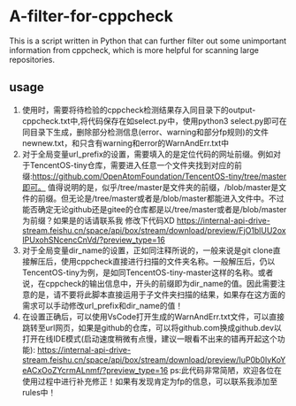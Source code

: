# A-filter-for-cppcheck
 This is a script written in Python that can further filter out some unimportant information from cppcheck, which is more helpful for scanning large repositories.
## usage
1. 使用时，需要将待检验的cppcheck检测结果存入同目录下的output-cppcheck.txt中,将代码保存在如select.py中，使用python3 select.py即可在同目录下生成，删除部分检测信息(error、warning和部分fp规则)的文件newnew.txt，和只含有warning和error的WarnAndErr.txt中
2. 对于全局变量url_prefix的设置，需要填入的是定位代码的网址前缀。例如对于TencentOS-tiny仓库，需要进入任意一个文件夹找到对应的前缀:https://github.com/OpenAtomFoundation/TencentOS-tiny/tree/master即可。
值得说明的是，似乎/tree/master是文件夹的前缀，/blob/master是文件的前缀。但无论是/tree/master或者是/blob/master都能进入文件中。不过能否确定无论github还是gitee的仓库都是以/tree/master或者是/blob/master为前缀？如果是的话请联系我 修改下代码XD
https://internal-api-drive-stream.feishu.cn/space/api/box/stream/download/preview/FjO1blUU2oxIPUxohSNcencCnVd/?preview_type=16
3. 对于全局变量dir_name的设置，正如同注释所说的，一般来说是git clone直接解压后，使用cppcheck直接进行扫描的文件夹名称。一般解压后，仍以TencentOS-tiny为例，是如同TencentOS-tiny-master这样的名称。或者说，在cppcheck的输出信息中，开头的前缀即为dir_name的值。因此需要注意的是，请不要将此脚本直接运用于子文件夹扫描的结果，如果存在这方面的需求可以手动修改url_prefix和dir_name的值！
4. 在设置正确后，可以使用VsCode打开生成的WarnAndErr.txt文件，可以直接跳转至url网页，如果是github的仓库，可以将github.com换成github.dev以打开在线IDE模式(启动速度稍微有点慢，建议一眼看不出来的错再开起这个功能):
https://internal-api-drive-stream.feishu.cn/space/api/box/stream/download/preview/IuP0b0IyKoYeACxOoZYcrmALnmf/?preview_type=16
ps:此代码非常简陋，欢迎各位在使用过程中进行补充修正！如果有发现肯定为fp的信息，可以联系我添加至rules中！
